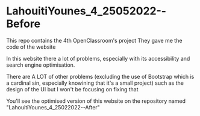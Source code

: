 # LahouitiYounes_4_25052022--Before
This repo contains the 4th OpenClassroom's project
They gave me the code of the website


In this website there a lot of problems, especially with its accessibility and search engine optimisation.

There are A LOT of other problems (excluding the use of Bootstrap which is a cardinal sin, especially knowining that it's a small project) such as the design of the UI but I won't be focusing on fixing that

You'll see the optimised version of this website on the repository named "LahouitiYounes_4_25022022--After" 
